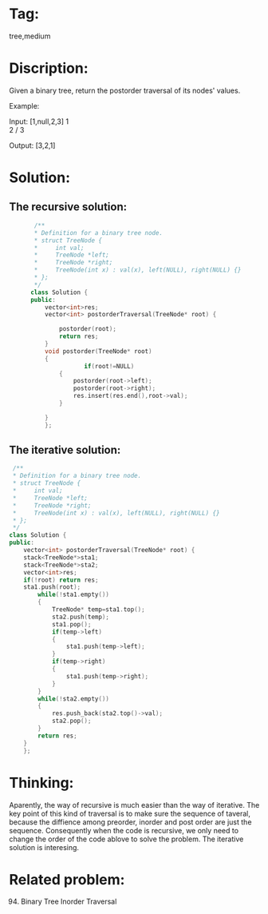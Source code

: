 # Tag:
tree,medium

# Discription:
Given a binary tree, return the postorder traversal of its nodes' values.

Example:

Input: [1,null,2,3]
   1
    \
     2
    /
   3

Output: [3,2,1]

# Solution:
## The recursive solution:
```c++
       /**
       * Definition for a binary tree node.
       * struct TreeNode {
       *     int val;
       *     TreeNode *left;
       *     TreeNode *right;
       *     TreeNode(int x) : val(x), left(NULL), right(NULL) {}
       * };
       */
      class Solution {
      public:
          vector<int>res;
          vector<int> postorderTraversal(TreeNode* root) {

              postorder(root);
              return res;
          }
          void postorder(TreeNode* root)
          {
                     if(root!=NULL)
              {
                  postorder(root->left);
                  postorder(root->right);
                  res.insert(res.end(),root->val);
              }

          }
          };
```
## The iterative solution:
```c++
 /**
 * Definition for a binary tree node.
 * struct TreeNode {
 *     int val;
 *     TreeNode *left;
 *     TreeNode *right;
 *     TreeNode(int x) : val(x), left(NULL), right(NULL) {}
 * };
 */
class Solution {
public:
    vector<int> postorderTraversal(TreeNode* root) {
    stack<TreeNode*>sta1;
    stack<TreeNode*>sta2;
    vector<int>res;
    if(!root) return res;
    sta1.push(root);
        while(!sta1.empty())
        {
            TreeNode* temp=sta1.top();
            sta2.push(temp);
            sta1.pop();
            if(temp->left)
            {
                sta1.push(temp->left);
            }
            if(temp->right)
            {
                sta1.push(temp->right);
            }
        }
        while(!sta2.empty())
        {
            res.push_back(sta2.top()->val);
            sta2.pop();
        }
        return res;
    }
    };
 ```
    
    
    
# Thinking:
   Aparently, the way of recursive is much easier than the way of iterative.
   The key point of this kind of traversal is to make sure the sequence of taveral, because the diffience among preorder, inorder and post order are just the sequence. 
   Consequently when the  code is recursive, we only need to change the order of the code ablove to solve the problem.
   The iterative solution is interesing.
# Related problem:
   94. Binary Tree Inorder Traversal
